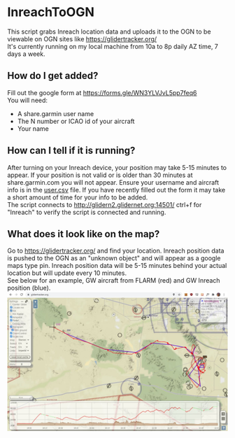 # InreachToOGN
This script grabs Inreach location data and uploads it to the OGN to be viewable on OGN sites like https://glidertracker.org/   
It's currently running on my local machine from 10a to 8p daily AZ time, 7 days a week.
  
## How do I get added?
Fill out the google form at https://forms.gle/WN3YLVJvL5pp7feq6  
You will need:
* A share.garmin user name
* The N number or ICAO id of your aircraft
* Your name

## How can I tell if it is running?
After turning on your Inreach device, your position may take 5-15 minutes to appear. If your position is not valid or is older than 30 minutes at share.garmin.com you will not appear. Ensure your username and aircraft info is in the [user.csv](https://github.com/DavisChappins/InreachToOGN/blob/main/user.csv) file. If you have recently filled out the form it may take a short amount of time for your info to be added.  
The script connects to http://glidern2.glidernet.org:14501/ ctrl+f for "Inreach" to verify the script is connected and running.  

## What does it look like on the map?
Go to https://glidertracker.org/ and find your location. Inreach position data is pushed to the OGN as an "unknown object" and will appear as a google maps type pin. Inreach position data will be 5-15 minutes behind your actual location but will update every 10 minutes.  
See below for an example, GW aircraft from FLARM (red) and GW Inreach position (blue).
![Inreach on glidertracker.org](https://github.com/DavisChappins/InreachToOGN/blob/main/Images/GW_Inreach.jpg?raw=true)
